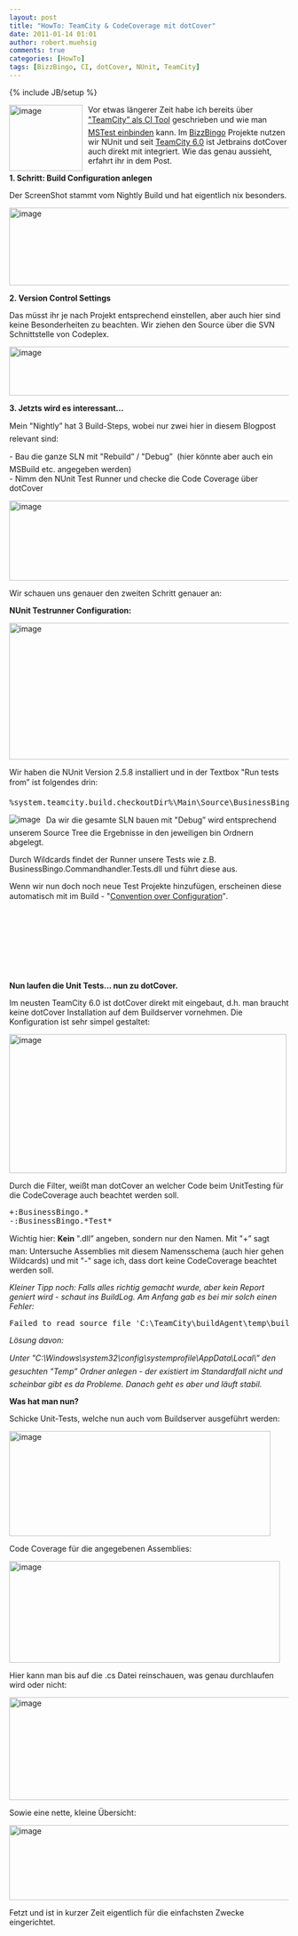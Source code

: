 ```yaml
---
layout: post
title: "HowTo: TeamCity & CodeCoverage mit dotCover"
date: 2011-01-14 01:01
author: robert.muehsig
comments: true
categories: [HowTo]
tags: [BizzBingo, CI, dotCover, NUnit, TeamCity]
---
```

{% include JB/setup %}
<p><a href="{{BASE_PATH}}/assets/wp-images/image1156.png"><img style="border-bottom: 0px; border-left: 0px; margin: 0px 10px 0px 0px; display: inline; border-top: 0px; border-right: 0px" title="image" border="0" alt="image" align="left" src="{{BASE_PATH}}/assets/wp-images/image_thumb338.png" width="132" height="119" /></a> </p>  <p>Vor etwas längerer Zeit habe ich bereits über <a href="{{BASE_PATH}}/2009/07/14/howto-continuous-integration-mit-teamcity/">"TeamCity” als CI Tool</a> geschrieben und wie man <a href="{{BASE_PATH}}/2009/07/14/howto-teamcity-mstests/">MSTest einbinden</a> kann. Im <a href="{{BASE_PATH}}/2011/01/06/bullshit-bingo-online-mit-bizzbingo-rtw/">BizzBingo</a> Projekte nutzen wir NUnit und seit <a href="http://www.jetbrains.com/teamcity/">TeamCity 6.0</a> ist Jetbrains dotCover auch direkt mit integriert. Wie das genau aussieht, erfahrt ihr in dem Post.</p> <!--more-->  <p><strong>1. Schritt: Build Configuration anlegen</strong></p>  <p>Der ScreenShot stammt vom Nightly Build und hat eigentlich nix besonders.</p>  <p><a href="{{BASE_PATH}}/assets/wp-images/image1157.png"><img style="border-bottom: 0px; border-left: 0px; display: inline; border-top: 0px; border-right: 0px" title="image" border="0" alt="image" src="{{BASE_PATH}}/assets/wp-images/image_thumb339.png" width="508" height="140" /></a> </p>  <p><strong>2. Version Control Settings</strong></p>  <p>Das müsst ihr je nach Projekt entsprechend einstellen, aber auch hier sind keine Besonderheiten zu beachten. Wir ziehen den Source über die SVN Schnittstelle von Codeplex.</p>  <p><a href="{{BASE_PATH}}/assets/wp-images/image1158.png"><img style="border-bottom: 0px; border-left: 0px; display: inline; border-top: 0px; border-right: 0px" title="image" border="0" alt="image" src="{{BASE_PATH}}/assets/wp-images/image_thumb340.png" width="509" height="88" /></a> </p>  <p><strong>3. Jetzts wird es interessant...</strong></p>  <p>Mein "Nightly” hat 3 Build-Steps, wobei nur zwei hier in diesem Blogpost relevant sind:</p>  <p>- Bau die ganze SLN mit "Rebuild” / "Debug”&#160; (hier könnte aber auch ein MSBuild etc. angegeben werden)   <br />- Nimm den NUnit Test Runner und checke die Code Coverage über dotCover</p>  <p><a href="{{BASE_PATH}}/assets/wp-images/image1159.png"><img style="border-bottom: 0px; border-left: 0px; display: inline; border-top: 0px; border-right: 0px" title="image" border="0" alt="image" src="{{BASE_PATH}}/assets/wp-images/image_thumb341.png" width="536" height="144" /></a> </p>  <p></p>  <p>Wir schauen uns genauer den zweiten Schritt genauer an:</p>  <p><strong>NUnit Testrunner Configuration:</strong></p>  <p><a href="{{BASE_PATH}}/assets/wp-images/image1160.png"><img style="border-bottom: 0px; border-left: 0px; display: inline; border-top: 0px; border-right: 0px" title="image" border="0" alt="image" src="{{BASE_PATH}}/assets/wp-images/image_thumb342.png" width="533" height="246" /></a> </p>  <p>Wir haben die NUnit Version 2.5.8 installiert und in der Textbox "Run tests from” ist folgendes drin:</p>  <div style="padding-bottom: 0px; margin: 0px; padding-left: 0px; padding-right: 0px; display: inline; float: none; padding-top: 0px" id="scid:812469c5-0cb0-4c63-8c15-c81123a09de7:bad824ab-c25c-457c-b3c0-ff0a099b70ec" class="wlWriterEditableSmartContent"><pre name="code" class="c#">%system.teamcity.build.checkoutDir%\Main\Source\BusinessBingo\Tests\*\bin\Debug\*Tests.dll</pre></div>

<p><img style="border-bottom: 0px; border-left: 0px; margin: 0px 10px 0px 0px; display: inline; border-top: 0px; border-right: 0px" border="0" alt="image" align="left" src="{{BASE_PATH}}/assets/wp-images/image_thumb333.png" />Da wir die gesamte SLN bauen mit "Debug” wird entsprechend unserem Source Tree die Ergebnisse in den jeweiligen bin Ordnern abgelegt.</p>

<p>Durch Wildcards findet der Runner unsere Tests wie z.B. BusinessBingo.Commandhandler.Tests.dll und führt diese aus.</p>

<p>Wenn wir nun doch noch neue Test Projekte hinzufügen, erscheinen diese automatisch mit im Build - "<a href="http://en.wikipedia.org/wiki/Convention_over_configuration">Convention over Configuration</a>”.</p>

<p>&#160;</p>

<p>&#160;</p>

<p>&#160;</p>

<p>&#160;</p>

<p><strong>Nun laufen die Unit Tests... nun zu dotCover.</strong></p>

<p>Im neusten TeamCity 6.0 ist dotCover direkt mit eingebaut, d.h. man braucht keine dotCover Installation auf dem Buildserver vornehmen. Die Konfiguration ist sehr simpel gestaltet:</p>

<p><a href="{{BASE_PATH}}/assets/wp-images/image1161.png"><img style="border-bottom: 0px; border-left: 0px; display: inline; border-top: 0px; border-right: 0px" title="image" border="0" alt="image" src="{{BASE_PATH}}/assets/wp-images/image_thumb343.png" width="500" height="250" /></a> </p>

<p>Durch die Filter, weißt man dotCover an welcher Code beim UnitTesting für die CodeCoverage auch beachtet werden soll.</p>

<div style="padding-bottom: 0px; margin: 0px; padding-left: 0px; padding-right: 0px; display: inline; float: none; padding-top: 0px" id="scid:812469c5-0cb0-4c63-8c15-c81123a09de7:d3a8385b-92a0-4e72-98a7-2e8590a29575" class="wlWriterEditableSmartContent"><pre name="code" class="c#">+:BusinessBingo.*
-:BusinessBingo.*Test*</pre></div>

<p>Wichtig hier: <strong>Kein</strong> ".dll” angeben, sondern nur den Namen. Mit "+” sagt man: Untersuche Assemblies mit diesem Namensschema (auch hier gehen Wildcards) und mit "-" sage ich, dass dort keine CodeCoverage beachtet werden soll. </p>

<p><em>Kleiner Tipp noch: Falls alles richtig gemacht wurde, aber kein Report geniert wird - schaut ins BuildLog. Am Anfang gab es bei mir solch einen Fehler:</em></p>

<div style="padding-bottom: 0px; margin: 0px; padding-left: 0px; padding-right: 0px; display: inline; float: none; padding-top: 0px" id="scid:812469c5-0cb0-4c63-8c15-c81123a09de7:18edcb04-4513-4d79-80e9-8411f18c91d7" class="wlWriterEditableSmartContent"><pre name="code" class="c#">Failed to read source file 'C:\TeamCity\buildAgent\temp\buildTmp\dotcover8583844779204955574.xml'. Could not find a part of the path 'C:\Windows\system32\config\systemprofile\AppData\Local\Temp\4q-kqg6z.tmp'.</pre></div>

<p><em>Lösung davon: </em></p>

<p><em>Unter "C:\Windows\system32\config\systemprofile\AppData\Local\” den gesuchten "Temp” Ordner anlegen - der existiert im Standardfall nicht und scheinbar gibt es da Probleme. Danach geht es aber und läuft stabil.</em></p>

<p><strong>Was hat man nun?</strong></p>

<p>Schicke Unit-Tests, welche nun auch vom Buildserver ausgeführt werden:</p>

<p><a href="{{BASE_PATH}}/assets/wp-images/image1162.png"><img style="border-bottom: 0px; border-left: 0px; display: inline; border-top: 0px; border-right: 0px" title="image" border="0" alt="image" src="{{BASE_PATH}}/assets/wp-images/image_thumb344.png" width="471" height="189" /></a> </p>

<p>Code Coverage für die angegebenen Assemblies:</p>

<p><a href="{{BASE_PATH}}/assets/wp-images/image1163.png"><img style="border-bottom: 0px; border-left: 0px; display: inline; border-top: 0px; border-right: 0px" title="image" border="0" alt="image" src="{{BASE_PATH}}/assets/wp-images/image_thumb345.png" width="488" height="183" /></a> </p>

<p></p>

<p></p>

<p></p>

<p></p>

<p></p>

<p></p>

<p></p>

<p></p>

<p></p>

<p>Hier kann man bis auf die .cs Datei reinschauen, was genau durchlaufen wird oder nicht:</p>

<p><a href="{{BASE_PATH}}/assets/wp-images/image1164.png"><img style="border-bottom: 0px; border-left: 0px; display: inline; border-top: 0px; border-right: 0px" title="image" border="0" alt="image" src="{{BASE_PATH}}/assets/wp-images/image_thumb346.png" width="510" height="185" /></a> </p>

<p>Sowie eine nette, kleine Übersicht:</p>

<p><a href="{{BASE_PATH}}/assets/wp-images/image1165.png"><img style="border-bottom: 0px; border-left: 0px; display: inline; border-top: 0px; border-right: 0px" title="image" border="0" alt="image" src="{{BASE_PATH}}/assets/wp-images/image_thumb347.png" width="510" height="135" /></a> </p>

<p>Fetzt und ist in kurzer Zeit eigentlich für die einfachsten Zwecke eingerichtet.</p>
